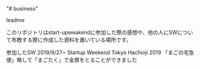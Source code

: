 "# business"

leadme

このリポジトリはstart-upweakendに参加した際の感想や、他の人にSWについて布教する際に作成した資料を置いている場所です。

参加したSW
2019/9/27~
Startup Weekend Tokyo Hachioji 2019
「まごの宅急便」略して「まごたく」で金賞をとることができました

